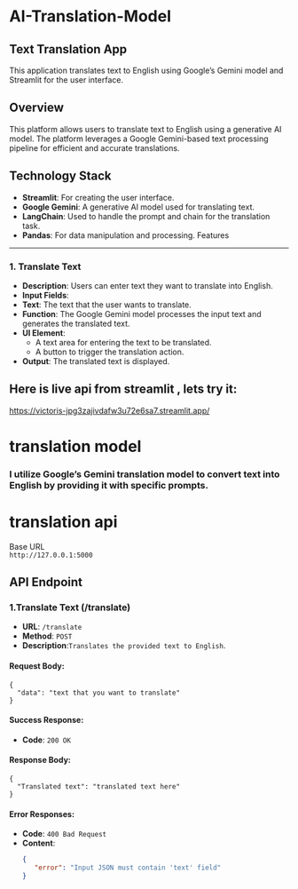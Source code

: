 # AI-Translation-Model
Text Translation App
--------------------
This application translates text to English using Google’s Gemini model and Streamlit for the user interface.

Overview
--------

This platform allows users to translate text to English using a generative AI model. The platform leverages a Google Gemini-based text processing pipeline for efficient and accurate translations.

Technology Stack
----------------

-   **Streamlit**: For creating the user interface.
-   **Google Gemini**: A generative AI model used for translating text.
-   **LangChain**: Used to handle the prompt and chain for the translation task.
-   **Pandas**: For data manipulation and processing.
  Features
  --------
  
### 1\. **Translate Text**
-   **Description**: Users can enter text they want to translate into English.
-   **Input Fields**:
-   **Text**: The text that the user wants to translate.
-   **Function**: The Google Gemini model processes the input text and generates the translated text.
-   **UI Element**:
    -   A text area for entering the text to be translated.
    -   A button to trigger the translation action.
-   **Output**: The translated text is displayed.
## Here is live api from streamlit , lets try it:
https://victoris-jpg3zajivdafw3u72e6sa7.streamlit.app/

#  translation model 
### I utilize Google’s Gemini translation model to convert text into English by providing it with specific prompts.<br>
# translation api


Base URL<br>
`http://127.0.0.1:5000`
  
## API Endpoint<br>
### 1.Translate Text (/translate)
- **URL**: `/translate`
- **Method**: `POST`<br>
- **Description**:`Translates the provided text to English`.
#### **Request Body**:
```
{
  "data": "text that you want to translate"
}
```
#### **Success Response**:
- **Code**: `200 OK`
#### **Response Body**:<br>
```
{
  "Translated text": "translated text here"
}
```
#### **Error Responses**:
- **Code**: `400 Bad Request`
- **Content**:
  ```json
  { 
     "error": "Input JSON must contain 'text' field"  
  }
  ```



